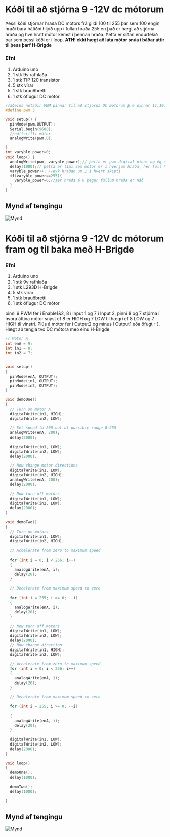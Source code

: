 # Kóði til að stjórna 9 -12V dc mótorum
Þessi kóði stjórnar hraða DC mótors frá gildi 100 til 255 þar sem 100 engin hraði bara hátíðni hljóð
upp í fullan hraða 255 en það er hægt að stjórna hraða og hve hratt mótor kemst í þennan hraða.
Þetta er síðan endurtekið þar sem þessi kóði er í loop.
**ATH! ekki hægt að láta mótor snúa í báðar áttir til þess þarf H-Brigde**
### Efni
1. Arduino uno
2. 1 stk 9v rafhlaða
3. 1 stk TIP 120 transistor
4. 5 stk vírar
5. 1 stk brauðbretti
6. 1 stk öflugur DC mótor
``` C
//aðeins notaðir PWM pinnar til að stjórna DC mótorum þ.e pinnar 11,10,9,6,5 0g 3
#define pwm 3

void setup() {
  pinMode(pwm,OUTPUT);
  Serial.begin(9600);
  //núllstilli mótor
  analogWrite(pwm,0);

}
int varyble_power=0;
void loop() {
  analogWrite(pwm, varyble_power);// þetta er pwm digital pinni og ég get því sett analogWrite() til að stjórna hraða.
  delay(1000);// þetta er tími sem mótor er í hverjum hraða, hér full hægt :-)
  varyble_power++; //eyk hraðan um 1 í hvert skipti
  if(varyble_power==255){
    varyble_power=0;//ser hraða á 0 þegar fullum hraða er náð
  }
}
```
## Mynd af tengingu
![Mynd](https://github.com/eirben/VESM1/blob/master/d%C3%A6mi/9V_DC_motor_tip120.png)

# Kóði til að stjórna 9 -12V dc mótorum fram og til baka með H-Brigde
### Efni
1. Arduino uno
2. 1 stk 9v rafhlaða
3. 1 stk L293D H-Brigde
4. 5 stk vírar
5. 1 stk brauðbretti
6. 1 stk öflugur DC mótor

pinni 9 PWM fer í Enable1&2, 8 í Input 1 og 7 í Input 2, pinni 8 og 7 stjórna í hvora áttina mótor snýst ef 8 er HIGH og 7 LOW til hægri
ef 8 LOW og 7 HIGH til vinstri. Plús á mótor fer í Output2 og mínus í Output1 eða öfugt :-). Hægt að tengja tvo DC mótora með einu H-Brigde

``` C
// Motor A
int enA = 9;
int in1 = 8;
int in2 = 7;
 

void setup()
{ 
  pinMode(enA, OUTPUT);
  pinMode(in1, OUTPUT);
  pinMode(in2, OUTPUT);
}

void demoOne()
{
  // Turn on motor A
  digitalWrite(in1, HIGH);
  digitalWrite(in2, LOW);
 
  // Set speed to 200 out of possible range 0~255 
  analogWrite(enA, 200); 
  delay(2000);
  
  digitalWrite(in1, LOW);
  digitalWrite(in2, LOW);    
  delay(2000);

  // Now change motor directions
  digitalWrite(in1, LOW);
  digitalWrite(in2, HIGH);  
  analogWrite(enA, 200);
  delay(2000);
 
  // Now turn off motors
  digitalWrite(in1, LOW);
  digitalWrite(in2, LOW);    
  delay(2000);
}
 
void demoTwo()
{
  // Turn on motors
  digitalWrite(in1, LOW);
  digitalWrite(in2, HIGH);  
 
  // Accelerate from zero to maximum speed
 
  for (int i = 0; i < 256; i++)
  {
    analogWrite(enA, i);
    delay(20);
  } 
 
  // Decelerate from maximum speed to zero
 
  for (int i = 255; i >= 0; --i)
  {
    analogWrite(enA, i);
    delay(20);
  } 
 
  // Now turn off motors
  digitalWrite(in1, LOW);
  digitalWrite(in2, LOW);  
  delay(2000);
  // Now change direction
  digitalWrite(in1, HIGH);
  digitalWrite(in2, LOW);  
 
  // Accelerate from zero to maximum speed
  for (int i = 0; i < 256; i++)
  {
    analogWrite(enA, i);
    delay(20);
  } 
 
  // Decelerate from maximum speed to zero
 
  for (int i = 255; i >= 0; --i)
 
  {
    analogWrite(enA, i);
    delay(20);
  }
  
  digitalWrite(in1, LOW);
  digitalWrite(in2, LOW);
  delay(2000);
}
 
void loop()
{
  demoOne();
  delay(1000);
 
  demoTwo();
  delay(1000);
 
}
```
## Mynd af tengingu
![Mynd](https://github.com/VESM1VS/Kennarasvaedi/blob/master/Mekatronik/Motorar/Tengingar%20og%20k%C3%B3%C3%B0i/9V_DC_motor_Hbrigde-L293D.png)
